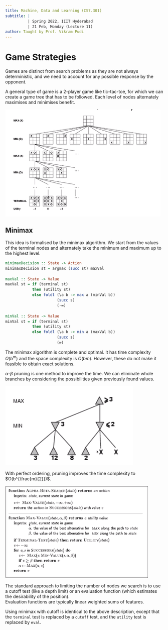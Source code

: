 ```yaml
---
title: Machine, Data and Learning (CS7.301)
subtitle: |
          | Spring 2022, IIIT Hyderabad
          | 21 Feb, Monday (Lecture 11)
author: Taught by Prof. Vikram Pudi
---
```


# Game Strategies
Games are distinct from search problems as they are not always deterministic, and we need to account for any possible response by the opponent.  

A general type of game is a 2-player game like tic-tac-toe, for which we can create a game tree that has to be followed. Each level of nodes alternately maximises and minimises benefit.

![2-Player Game Tree](ttt.png)

## Minimax
This idea is formalised by the minimax algorithm. We start from the values of the terminal nodes and alternately take the minimum and maximum up to the highest level.  

```hs
minimaxDecision :: State -> Action
minimaxDecision st = argmax (succ st) maxVal

maxVal :: State -> Value
maxVal st = if (terminal st)
            then (utility st)
            else foldl (\a b -> max a (minVal b))
                       (succ s)
                       (-∞)

minVal :: State -> Value
minVal st = if (terminal st)
            then (utility st)
            else foldl (\a b -> min a (maxVal b))
                       (succ s)
                       (∞)
```

The minimax algorithm is complete and optimal. It has time complexity $O(b^m)$ and the space complexity is $O(bm)$. However, these do not make it feasible to obtain exact solutions.  

$\alpha$-$\beta$ pruning is one method to improve the time. We can eliminate whole branches by considering the possibilities given previously found values.  

![$\alpha$-$\beta$ Pruning](ab.png)

With perfect ordering, pruning improves the time complexity to $O(b^{\frac{m}{2}})$.

![Pseudocode for $\alpha$-$\beta$ Pruning](pseudo.png)

The standard approach to limiting the number of nodes we search is to use a cutoff test (like a depth limit) or an evaluation function (which estimates the desirability of the position).  
Evaluation functions are typically linear weighted sums of features.  

Using minimax with cutoff is identical to the above description, except that the `terminal` test is replaced by a `cutoff` test, and the `utility` test is replaced by `eval`.
